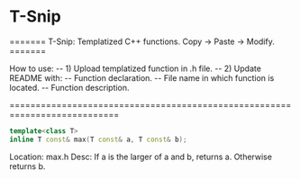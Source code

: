 # T-Snip

======= T-Snip: Templatized C++ functions. Copy -> Paste -> Modify. =======

How to use: 
-- 1) Upload templatized function in .h file.
-- 2) Update README with:
      -- Function declaration.
      -- File name in which function is located. 
      -- Function description.

===========================================================================

```c++
template<class T>
inline T const& max(T const& a, T const& b);
```
Location: max.h
Desc: If a is the larger of a and b, returns a. Otherwise returns b.
